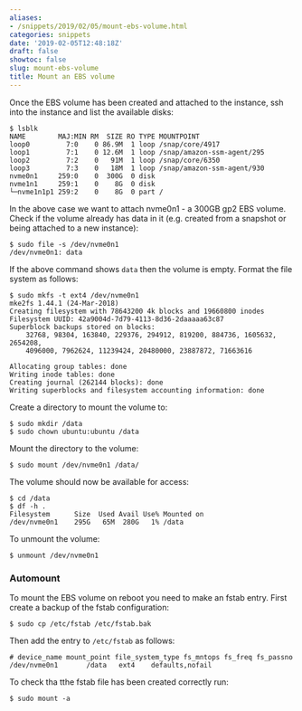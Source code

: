 ```yaml
---
aliases:
- /snippets/2019/02/05/mount-ebs-volume.html
categories: snippets
date: '2019-02-05T12:48:18Z'
draft: false
showtoc: false
slug: mount-ebs-volume
title: Mount an EBS volume
---
```


Once the EBS volume has been created and attached to the instance, ssh into the instance and list the available disks:

```
$ lsblk
NAME        MAJ:MIN RM  SIZE RO TYPE MOUNTPOINT
loop0         7:0    0 86.9M  1 loop /snap/core/4917
loop1         7:1    0 12.6M  1 loop /snap/amazon-ssm-agent/295
loop2         7:2    0   91M  1 loop /snap/core/6350
loop3         7:3    0   18M  1 loop /snap/amazon-ssm-agent/930
nvme0n1     259:0    0  300G  0 disk
nvme1n1     259:1    0    8G  0 disk
└─nvme1n1p1 259:2    0    8G  0 part /
```

In the above case we want to attach nvme0n1 - a 300GB gp2 EBS volume. Check if the volume already has data in it (e.g. created from a snapshot or being attached to a new instance):

```
$ sudo file -s /dev/nvme0n1
/dev/nvme0n1: data
```

If the above command shows `data` then the volume is empty. Format the file system as follows:

```
$ sudo mkfs -t ext4 /dev/nvme0n1
mke2fs 1.44.1 (24-Mar-2018)
Creating filesystem with 78643200 4k blocks and 19660800 inodes
Filesystem UUID: 42a9004d-7d79-4113-8d36-2daaaaa63c87
Superblock backups stored on blocks:
	32768, 98304, 163840, 229376, 294912, 819200, 884736, 1605632, 2654208,
	4096000, 7962624, 11239424, 20480000, 23887872, 71663616

Allocating group tables: done
Writing inode tables: done
Creating journal (262144 blocks): done
Writing superblocks and filesystem accounting information: done
```

Create a directory to mount the volume to:

```
$ sudo mkdir /data
$ sudo chown ubuntu:ubuntu /data
```

Mount the directory to the volume:

```
$ sudo mount /dev/nvme0n1 /data/
```

The volume should now be available for access:

```
$ cd /data
$ df -h .
Filesystem      Size  Used Avail Use% Mounted on
/dev/nvme0n1    295G   65M  280G   1% /data
```

To unmount the volume:

```
$ unmount /dev/nvme0n1
```

### Automount

To mount the EBS volume on reboot you need to make an fstab entry. First create a backup of the fstab configuration:

```
$ sudo cp /etc/fstab /etc/fstab.bak
```

Then add the entry to `/etc/fstab` as follows:

```
# device_name mount_point file_system_type fs_mntops fs_freq fs_passno
/dev/nvme0n1       /data   ext4    defaults,nofail  
```

To check tha tthe fstab file has been created correctly run:

```
$ sudo mount -a
```